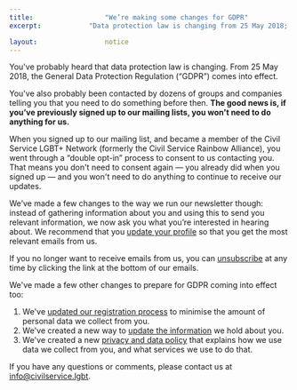 ```yaml
---
title:  				"We’re making some changes for GDPR"
excerpt:  			"Data protection law is changing from 25 May 2018; so we’re making some changes to our policies and processes."

layout: 				notice
---
```


You've probably heard that data protection law is changing. From 25 May 2018, the General Data Protection Regulation (“GDPR”) comes into effect.

You've also probably been contacted by dozens of groups and companies telling you that you need to do something before then. **The good news is, if you’ve previously signed up to our mailing lists, you won't need to do anything for us.**

When you signed up to our mailing list, and became a member of the Civil Service LGBT+ Network (formerly the Civil Service Rainbow Alliance), you went through a “double opt-in” process to consent to us contacting you. That means you don't need to consent again — you already did when you signed up — and you won't need to do anything to continue to receive our updates.

We’ve made a few changes to the way we run our newsletter though: instead of gathering information about you and using this to send you relevant information, we now ask you what you’re interested in hearing about. We recommend that you [update your profile](https://www.civilservice.lgbt/update-profile) so that you get the most relevant emails from us.

If you no longer want to receive emails from us, you can [unsubscribe](https://lgbt.us17.list-manage.com/unsubscribe?u=ff3af94531f92ff898a64d95c&id=a2cb7ebf53) at any time by clicking the link at the bottom of our emails.

We've made a few other changes to prepare for GDPR coming into effect too:

1. We've [updated our registration process](https://www.civilservice.lgbt/join-us) to minimise the amount of personal data we collect from you.
2. We've created a new way to [update the information](https://www.civilservice.lgbt/update-profile) we hold about you.
3. We've created a new [privacy and data policy](https://www.civilservice.lgbt/about/your-data) that explains how we use data we collect from you, and what services we use to do that.

If you have any questions or comments, please contact us at [info@civilservice.lgbt](mailto:info@civilservice.lgbt).